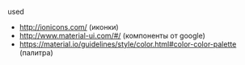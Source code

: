 used
* http://ionicons.com/ (иконки)
* http://www.material-ui.com/#/ (компоненты от google)
* https://material.io/guidelines/style/color.html#color-color-palette (палитра)
